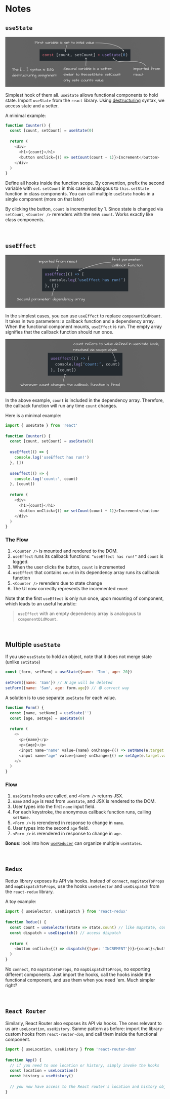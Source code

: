 # Notes

## `useState`

![img](./hooks/src/imgs/useState.webp)

Simplest hook of them all. `useState` allows functional components to hold state. Import `useState` from the `react` library. Using [destructuring](https://developer.mozilla.org/en-US/docs/Web/JavaScript/Reference/Operators/Destructuring_assignment) syntax, we access state and a setter. 

A minimal example:

```js
function Counter() {
  const [count, setCount] = useState(0) 

  return (
    <div>
      <h1>{count}</h1>
      <button onClick={() => setCount(count + 1)}>Increment</button>
    </div>
  )
}
```

Define all hooks inside the function scope. By convention, prefix the second variable with `set`. `setCount` in this case is analogous to `this.setState` function in class components. You can call multiple `useState` hooks in a single component (more on that later)

By clicking the button, `count` is incremented by 1. Since state is changed via `setCount`, `<Counter />` rerenders with the new `count`. Works exactly like class components. 

<br />

## `useEffect`

![img](./hooks/src/imgs/useEffect-1.webp)

In the simplest cases, you can use `useEffect` to replace `componentDidMount`. It takes in two parameters: a callback function and a dependency array. When the functional component mounts, `useEffect` is run. The empty array signifies that the callback function should run once. 

![img](./hooks/src/imgs/useEffect-2.webp)

In the above example, `count` is included in the dependency array. Therefore, the callback function will run any time `count` changes.

Here is a minimal example:

```js
import { useState } from 'react' 

function Counter() {
  const [count, setCount] = useState(0)

  useEffect(() => {
    console.log('useEffect has run!')
  }, [])

  useEffect(() => {
    console.log('count:', count)
  }, [count])

  return (
    <div>
      <h1>{count}</h1>
      <button onClick={() => setCount(count + 1)}>Increment</button>
    </div>
  )
}
```

### The Flow

1. `<Counter />` is mounted and rendered to the DOM.
2. `useEffect` runs its callback functions: `"useEffect has run!"` and `count` is logged.
3. When the user clicks the button, `count` is incremented
4. `useEffect` that contains `count` in its dependency array runs its callback function 
5. `<Counter />` rerenders due to state change
6. The UI now correctly represents the incremented `count`

Note that the first `useEffect` is only run once, upon mounting of component, which leads to an useful heuristic: 

>`useEffect` with an empty dependency array is analogous to `componentDidMount`.

<br />

## Multiple `useState`

If you use `useState` to hold an object, note that it does not merge state (unlike `setState`)

```js
const [form, setForm] = useState({name: 'Tom', age: 20})

setForm({name: 'Sam'}) // ❌ age will be deleted
setForm({name: 'Sam', age: form.age}) // 🟢 correct way
```

A solution is to use separate `useState` for each value. 

```js
function Form() {
  const [name, setName] = useState('')
  const [age, setAge] = useState(0)

  return (
    <>
      <p>{name}</p>
      <p>{age}</p>
      <input name="name" value={name} onChange={() => setName(e.target.value)} />
      <input name="age" value={name} onChange={() => setAge(e.target.value)} />
    </>
  )
}
```

### Flow

1. `useState` hooks are called, and `<Form />` returns JSX.
3. `name` and `age` is read from `useState`, and JSX is rendered to the DOM.
4. User types into the first `name` input field.
5. For each keystroke, the anonymous callback function runs, calling `setName`.
6. `<Form />` is rerendered in response to change in `name`.
7. User types into the second `age` field.
8. `<Form />` is rerendered in response to change in `age`.

**Bonus**: look into how [`useReducer`](https://reactjs.org/docs/hooks-reference.html#useeffect) can organize multiple `useStates`.

<br />

## `Redux`

Redux library exposes its API via hooks. Instead of `connect`, `mapStateToProps` and `mapDispatchToProps`, use the hooks `useSelector` and `useDispatch` from the `react-redux` library.

A toy example:

```js
import { useSelector, useDispatch } from 'react-redux'

function Redux() {
  const count = useSelector(state => state.count) // like mapState, count variable is mapped to state.count
  const dispatch = useDispatch() // access dispatch
  
  return (
    <button onClick={() => dispatch({type: 'INCREMENT'})}>{count}</button> // dispatch action creator in-line
  )
}
```

No `connect`, no `mapStateToProps`, no `mapDispatchToProps`, no exporting different components. Just import the hooks, call the hooks inside the functional component, and use them when you need 'em. Much simpler right? 

<br />

## `React Router`

Similarly, React Router also exposes its API via hooks. The ones relevant to us are `useLocation`, `useHistory`. Sanme pattern as before: import the library-custom hooks from `react-router-dom`, and call them inside the functional component.

```js
import { useLocation, useHistory } from 'react-router-dom'

function App() {
  // if you need to use location or history, simply invoke the hooks
  const location = useLocation()
  const history = useHistory()
  
  // you now have access to the React router's location and history object 
}
```
